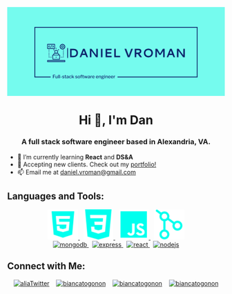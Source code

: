 <img align="center" alt="danlogo" src="https://github.com/munbgy/munbgy/blob/main/Github%20Logo.png?raw=true">

<h1 align="center">Hi 👋, I'm Dan </h1>
<h3 align="center">A full stack software engineer based in Alexandria, VA.</h3>

- 🌱 I’m currently learning **React** and **DS&A**
- 💼 Accepting new clients. Check out my [portfolio!](https://daniel-vroman.netlify.app)
- 📫 Email me at [daniel.vroman@gmail.com](mailto:daniel.vroman@gmail.com)

<h2 align="left">Languages and Tools:</h2>
<p align="center">
    <a href="https://www.w3.org/html/" target="_blank" rel="noreferrer">
        <img src="https://github.com/munbgy/munbgy/blob/main/8546886_html5_icon.png?raw=true" alt="html5" height="70"/>
    </a>&nbsp;
    <a href="https://www.w3schools.com/css/" target="_blank" rel="noreferrer">
      <img src="https://github.com/munbgy/munbgy/blob/main/4691518_css3_icon.png?raw=true" alt="css3" height="70"/>
    </a> &nbsp;
    <a href="https://developer.mozilla.org/en-US/docs/Web/JavaScript" target="_blank" rel="noreferrer"> 
      <img src="https://github.com/munbgy/munbgy/blob/main/9035061_logo_javascript_icon.png?raw=true" alt="javascript" height="70"/> 
    </a> &nbsp;
    <a href="https://git-scm.com/" target="_blank" rel="noreferrer"> 
      <img src="https://github.com/munbgy/munbgy/blob/main/7156618_git_github_icon.png?raw=true" alt="git" height="70"/>
    </a> <br> 
    <a href="https://www.mongodb.com/" target="_blank" rel="noreferrer"> 
      <img src="https://user-images.githubusercontent.com/98843063/175435936-84a81686-5a28-40e1-8c89-b9bcdb21696c.svg" alt="mongodb" height="70"/> 
    </a> &nbsp;
    <a href="https://expressjs.com" target="_blank" rel="noreferrer"> 
      <img src="https://user-images.githubusercontent.com/98843063/175435998-fdf22fb9-9c26-46ae-aaee-0779316e3ad5.svg" alt="express" height="70"/> 
    </a> &nbsp;
    <a href="https://reactjs.org/" target="_blank" rel="noreferrer"> 
      <img src="https://user-images.githubusercontent.com/98843063/175436070-248f31af-fae8-4519-93d8-3d13b5c7299d.svg" alt="react" height="70"/> 
    </a> &nbsp;
    <a href="https://nodejs.org" target="_blank" rel="noreferrer">
      <img src="https://user-images.githubusercontent.com/98843063/175436105-9412de70-d9e8-4b83-a641-6e324cc3b7aa.svg" alt="nodejs" height="70"/> 
    </a> 
  </p>

<h2 align="left">Connect with Me:</h2>

<p align="center">
<a href="https://twitter.com/apirruccello" target="blank"><img align="center" src="https://user-images.githubusercontent.com/98843063/175436564-5f01cc03-6883-40de-9790-3f4ef4961e14.svg" alt="aliaTwitter" height="40"/></a>&nbsp;&nbsp;&nbsp;
<a href="https://linkedin.com/in/alia-pirruccello" target="blank"><img align="center" src="https://user-images.githubusercontent.com/98843063/175436637-b715b635-5fb2-46bd-87f7-defcb2710121.svg" alt="biancatogonon" height="40"/></a>&nbsp;&nbsp;&nbsp;
<a href="https://github.com/aliapirruccello/"><img align="center" src="https://user-images.githubusercontent.com/98843063/175436733-6f6be381-aab2-4a9d-b2b9-a25a472ac171.svg" alt="biancatogonon" height="40"/></a>&nbsp;&nbsp;&nbsp;
<a href="mailto:alia.pirruccello@gmail.com"><img align="center" src="https://user-images.githubusercontent.com/98843063/175436782-400c270c-1f16-4f26-bd91-f0dbad1e0dc0.svg" alt="biancatogonon" height="40"/></a>
</p>

<!--
**munbgy/munbgy** is a ✨ _special_ ✨ repository because its `README.md` (this file) appears on your GitHub profile.

Here are some ideas to get you started:

- 🔭 I’m currently working on ...
- 🌱 I’m currently learning ...
- 👯 I’m looking to collaborate on ...
- 🤔 I’m looking for help with ...
- 💬 Ask me about ...
- 📫 How to reach me: ...
- 😄 Pronouns: ...
- ⚡ Fun fact: ...
-->
